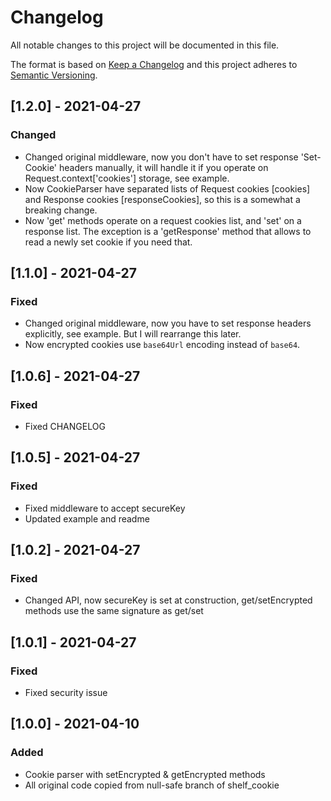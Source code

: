# Changelog
All notable changes to this project will be documented in this file.

The format is based on [Keep a Changelog](http://keepachangelog.com/en/1.0.0/)
and this project adheres to [Semantic Versioning](http://semver.org/spec/v2.0.0.html).

## [1.2.0] - 2021-04-27
### Changed
- Changed original middleware, now you don't have to set response 'Set-Cookie' headers manually, it will handle it if you operate on Request.context['cookies'] storage, see example.
- Now CookieParser have separated lists of Request cookies [cookies] and Response cookies [responseCookies], so this is a somewhat a breaking change.
- Now 'get' methods operate on a request cookies list, and 'set' on a response list. The exception is a 'getResponse' method that allows to read a newly set cookie if you need that.

## [1.1.0] - 2021-04-27
### Fixed
- Changed original middleware, now you have to set response headers explicitly, see example. But I will rearrange this later.
- Now encrypted cookies use `base64Url` encoding instead of `base64`.

## [1.0.6] - 2021-04-27
### Fixed
- Fixed CHANGELOG

## [1.0.5] - 2021-04-27
### Fixed
- Fixed middleware to accept secureKey
- Updated example and readme

## [1.0.2] - 2021-04-27
### Fixed
- Changed API, now secureKey is set at construction, get/setEncrypted methods use the same signature as get/set

## [1.0.1] - 2021-04-27
### Fixed
- Fixed security issue

## [1.0.0] - 2021-04-10
### Added
- Cookie parser with setEncrypted & getEncrypted methods
- All original code copied from null-safe branch of shelf_cookie
